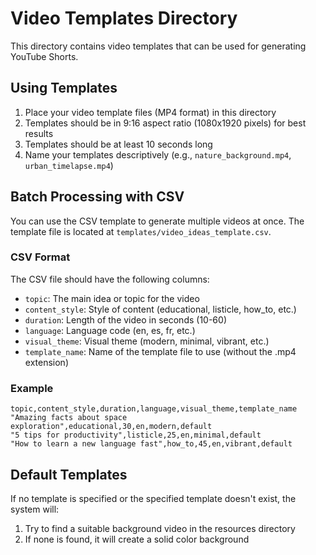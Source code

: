 # Video Templates Directory

This directory contains video templates that can be used for generating YouTube Shorts.

## Using Templates

1. Place your video template files (MP4 format) in this directory
2. Templates should be in 9:16 aspect ratio (1080x1920 pixels) for best results
3. Templates should be at least 10 seconds long
4. Name your templates descriptively (e.g., `nature_background.mp4`, `urban_timelapse.mp4`)

## Batch Processing with CSV

You can use the CSV template to generate multiple videos at once. The template file is located at `templates/video_ideas_template.csv`.

### CSV Format

The CSV file should have the following columns:

- `topic`: The main idea or topic for the video
- `content_style`: Style of content (educational, listicle, how_to, etc.)
- `duration`: Length of the video in seconds (10-60)
- `language`: Language code (en, es, fr, etc.)
- `visual_theme`: Visual theme (modern, minimal, vibrant, etc.)
- `template_name`: Name of the template file to use (without the .mp4 extension)

### Example

```
topic,content_style,duration,language,visual_theme,template_name
"Amazing facts about space exploration",educational,30,en,modern,default
"5 tips for productivity",listicle,25,en,minimal,default
"How to learn a new language fast",how_to,45,en,vibrant,default
```

## Default Templates

If no template is specified or the specified template doesn't exist, the system will:
1. Try to find a suitable background video in the resources directory
2. If none is found, it will create a solid color background 